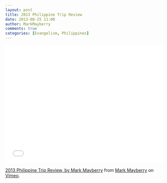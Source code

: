 ```yaml
---
layout: post
title: 2013 Philippine Trip Review
date: 2013-08-25 11:00
author: MarkMayberry
comments: true
categories: [Evangelism, Philippines]
---
```

<iframe src="//player.vimeo.com/video/74786106" width="500" height="375" frameborder="0" webkitallowfullscreen mozallowfullscreen allowfullscreen></iframe> <p><a href="http://vimeo.com/74786106">2013 Philippine Trip Review, by Mark Mayberry</a> from <a href="http://vimeo.com/ascoc">Mark Mayberry</a> on <a href="https://vimeo.com">Vimeo</a>.</p>
